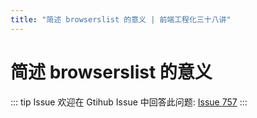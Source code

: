 ```yaml
---
title: "简述 browserslist 的意义 | 前端工程化三十八讲"
---
```


# 简述 browserslist 的意义

::: tip Issue
欢迎在 Gtihub Issue 中回答此问题: [Issue 757](https://github.com/shfshanyue/Daily-Question/issues/757)
:::
